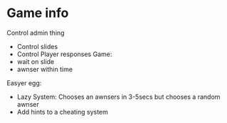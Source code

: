 # Game info
Control admin thing
- Control slides
- Control Player responses
Game:
- wait on slide
- awnser within time

Easyer egg:
- Lazy System: Chooses an awnsers in 3-5secs but chooses a random awnser
- Add hints to a cheating system
